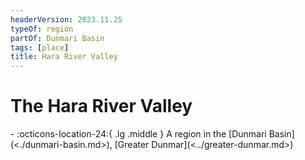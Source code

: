 ```yaml
---
headerVersion: 2023.11.25
typeOf: region
partOf: Dunmari Basin
tags: [place]
title: Hara River Valley
---
```

# The Hara River Valley
<div class="grid cards ext-narrow-margin ext-one-column" markdown>
-    :octicons-location-24:{ .lg .middle } A region in the [Dunmari Basin](<./dunmari-basin.md>), [Greater Dunmar](<../greater-dunmar.md>)  
</div>

